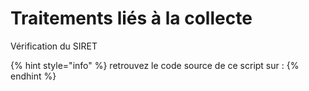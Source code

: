 # Traitements liés à la collecte

Vérification du SIRET

{% hint style="info" %}
retrouvez le code source de ce script sur : 
{% endhint %}

